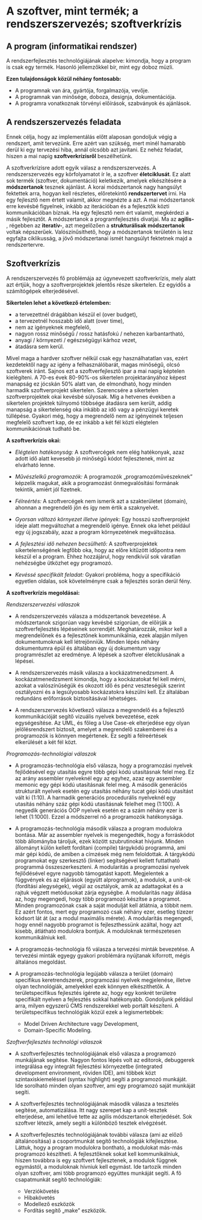 # A szoftver, mint termék; a rendszerszervezés; szoftverkrízis

## A program (informatikai rendszer) 
A rendszerfejlesztés technológiájának alapelve: kimondja, hogy a program is csak egy termék. Hasonló jellemzőkkel bír, mint egy doboz müzli.

**Ezen tulajdonságok közül néhány fontosabb:**
- A programnak van ára, gyártója, forgalmazója, vevője. 
- A programnak van minősége, doboza, designja, dokumentációja.
- A programra vonatkoznak törvényi előírások, szabványok és ajánlások.

## A rendszerszervezés feladata
Ennek célja, hogy az implementálás előtt alaposan gondoljuk végig a rendszert, amit tervezünk. Erre azért van szükség, mert minél hamarabb derül ki egy tervezési hiba, annál olcsóbb azt javítani. Ez nehéz feladat, hiszen a mai napig **szoftverkrízisről** beszélhetünk.

A szoftverkrízisre adott egyik válasz a rendszerszervezés. A rendszerszervezés egy körfolyamatot ír le, a szoftver **életciklusát**. Ez alatt sok termék (szoftver, dokumentáció) keletkezik, amelyek elkészítésére a **módszertanok** tesznek ajánlást. A korai módszertanok nagy hangsúlyt fektettek arra, hogyan kell részletes, előretekintő **rendszertervet** írni. Ha egy fejlesztő nem értett valamit, akkor megnézte a azt. A mai módszertanok erre kevésbé figyelnek, inkább az iterációban és a fejlesztők közti kommunikációban bíznak. Ha egy fejlesztő nem ért valamit, megkérdezi a másik fejlesztőt. A módszertanok a programfejlesztés divatjai. Ma az **agilis-** , régebben az **iteratív-**, azt megelőzően a **strukturálisak módszertanok** voltak népszerűek. Valószínűsíthető, hogy a módszertanok területén is lesz egyfajta ciklikusság, a jövő módszertanai ismét hangsúlyt fektetnek majd a rendszertervre.

## Szoftverkrízis
A rendszerszervezés fő problémája az úgynevezett szoftverkrízis, mely alatt azt értjük,
hogy a szoftverprojektek jelentős része sikertelen. Ez egyidős a számítógépek elterjedésével.

**Sikertelen lehet a következő értelemben:**
 - a tervezettnél drágábban készül el (over budget),
 - a tervezetnél hosszabb idő alatt (over time), 
 - nem az igényeknek megfelelő,
 - nagyon rossz minőségű / rossz hatásfokú / nehezen karbantartható,
 - anyagi / környezeti / egészségügyi kárhoz vezet, 
 - átadásra sem kerül.

Mivel maga a hardver szoftver nélkül csak egy használhatatlan vas, ezért kezdetektől nagy az igény a felhasználóbarát, magas minőségű, olcsó szoftverek iránt. Sajnos ezt a szoftverfejlesztő ipar a mai napig képtelen kielégíteni. A 70-es évek 80-90%-os sikertelen projektarányához képest manapság ez jócskán 50% alatt van, de elmondható, hogy minden harmadik szoftverprojekt sikertelen. Szerencsére a sikertelen szoftverprojektek okai kevésbé súlyosak. Míg a hetvenes években a sikertelen projektek túlnyomó többsége átadásra sem került, addig manapság a sikertelenség oka inkább az idő vagy a pénzügyi keretek túllépése. Gyakori még, hogy a megrendelő nem az igényeinek teljesen megfelelő szoftvert kap, de ez inkább a két fél közti elégtelen kommunikációnak tudható be.

**A szoftverkrízis okai:**
- *Elégtelen hatékonyság:* A szoftvercégek nem elég hatékonyak, azaz adott idő alatt kevesebb jó minőségű kódot fejlesztenek, mint az elvárható lenne.

- *Művészlelkű programozók:* A programozók „programozóművészeknek” képzelik magukat, akik a programozást önmegvalósítási formának tekintik, amiért jól fizetnek.

- *Félreértés:* A szoftvercégek nem ismerik azt a szakterületet (domain), ahonnan a megrendelő jön és így nem értik a szaknyelvét.

- *Gyorsan változó környezet illetve igények:* Egy hosszú szoftverprojekt ideje alatt megváltozhat a megrendelő igénye. Ennek oka lehet például egy új jogszabály, azaz a program környezetének megváltozása.

- *A fejlesztési idő nehezen becsülhető:* A szoftverprojektek sikertelenségének legfőbb oka, hogy az előre kitűzött időpontra nem készül el a program. Ehhez hozzájárul, hogy rendkívül sok váratlan nehézségbe ütközhet egy programozó.

- *Kevéssé specifikált feladat:* Gyakori probléma, hogy a specifikáció egyetlen oldalas, sok követelményre csak a fejlesztés során derül fény.

**A szoftverkrízis megoldásai:**

*Rendszerszervezési válaszok*
- A rendszerszervezés válasza a módszertanok bevezetése. A módszertanok szigorúan vagy kevésbé szigorúan, de előírják a szoftverfejlesztés lépéseinek sorrendjét. Meghatározzák, mikor kell a megrendelőnek és a fejlesztőnek kommunikálnia, ezek alapján milyen dokumentumoknak kell létrejönniük. Minden lépés néhány dokumentumra épül és általában egy új dokumentum vagy programrészlet az eredménye. A lépések a szoftver életciklusának a lépései.

- A rendszerszervezés másik válasza a kockázatmenedzsment. A kockázatmenedzsment kimondja, hogy a kockázatokat fel kell mérni, azokat a valószínűségük és okozott idő és pénz veszteségük szerint osztályozni és a legsúlyosabb kockázatokra készülni kell. Ez általában redundáns erőforrások biztosításával lehetséges.

- A rendszerszervezés következő válasza a megrendelő és a fejlesztő kommunikációját segítő vizuális nyelvek bevezetése, ezek egységesítése. Az UML, és főleg a Use Case-ek elterjedése egy olyan jelölésrendszert biztosít, amelyet a megrendelő szakemberei és a programozók is könnyen megértenek. Ez segíti a félreértések elkerülését a két fél közt.

*Programozás-technológiai válaszok*
- A programozás-technológia első válasza, hogy a programozási nyelvek fejlődésével egy utasítás egyre több gépi kódú utasításnak felel meg. Ez az arány assembler nyelveknél egy az egyhez, azaz egy assembler memonic egy gépi kódú utasításnak felel meg. A második generációs strukturált nyelvek esetén egy utasítás néhány tucat gépi kódú utasítást vált ki (1:10). A harmadik generációs procedurális nyelveknél egy utasítás néhány száz gépi kódú utasításnak felelhet meg (1:100). A negyedik generációs OOP nyelvek esetén ez a szám néhány ezer is lehet (1:1000). Ezzel a módszerrel nő a programozók hatékonysága.

- A programozás-technológia második válasza a program modulokra bontása. Már az assembler nyelvek is megengedték, hogy a forráskódot több állományba tároljuk, ezek között szubrutinokat hívjunk. Minden állományt külön kellett fordítani (compile) tárgykódú programmá, ami már gépi kódú, de amiben a címzések még nem feloldottak. A tárgykódú programokat egy szerkesztő (linker) segítségével kellett futtatható programmá összeszerkeszteni. A modularitás a programozási nyelvek fejlődésével egyre nagyobb támogatást kapott. Megjelentek a függvények és az eljárások (együtt alprogramok), a modulok, a unit-ok (fordítási alegységek), végül az osztályok, amik az adattagokat és a rajtuk végzett metódusokat zárja egységbe. A modularitás nagy áldása az, hogy megengedi, hogy több programozó készítse a programot. Minden programozónak csak a saját modulját kell átlátnia, a többit nem. Ez azért fontos, mert egy programozó csak néhány ezer, esetleg tízezer kódsort lát át (az a modul maximális mérete). A modularitás megengedi, hogy ennél nagyobb programot is fejleszthessünk azáltal, hogy azt kisebb, átlátható modulokra bontjuk. A moduloknak természetesen kommunikálniuk kell.

- A programozás-technológia fő válasza a tervezési minták bevezetése. A tervezési minták egyegy gyakori problémára nyújtanak kiforrott, mégis általános megoldást. 

- A programozás-technológia legújabb válasza a terület (domain) specifikus keretrendszerek, programozási nyelvek megjelenése, illetve olyan technológiák, amelyekkel ezek könnyen elkészíthetők. A területspecifikus fejlesztés ígérete az, hogy egy konkrét területre specifikált nyelven a fejlesztés sokkal hatékonyabb. Gondoljunk például arra, milyen egyszerű CMS rendszerekkel web portált készíteni. A területspecifikus technológiák közül ezek a legismertebbek: 
    - Model Driven Architecture vagy Development,  
    - Domain-Specific Modeling.

*Szoftverfejlesztés technológi válaszok*

- A szoftverfejlesztés technológiájának első válasza a programozó munkájának segítése. Nagyon fontos lépés volt az editorok, debuggerek integrálása egy integrált fejlesztési környezetbe (integrated development environment, röviden IDE), ami többek közt szintaxiskiemeléssel (syntax highlight) segíti a programozó munkáját. Ide sorolható minden olyan szoftver, ami egy programozó saját munkáját segíti.

- A szoftverfejlesztés technológiájának második válasza a tesztelés segítése, automatizálása. Itt nagy szerepet kap a unit-tesztek elterjedése, ami lehetővé tette az agilis módszertanok elterjedését. Sok szoftver létezik, amely segíti a különböző tesztek elvégzését.

- A szoftverfejlesztés technológiájának további válasza (ami az előző általánosítása) a csoportmunkát segítő technológiák kifejlesztése. Láttuk, hogy a program modulokra bontható, a modulokat más-más programozó készítheti. A fejlesztőknek sokat kell kommunikálniuk, hiszen továbbra is egy szoftvert fejlesztenek, a modulok függnek egymástól, a moduloknak hívniuk kell egymást. Ide tartozik minden olyan szoftver, ami több programozó együttes munkáját segíti. A fő csapatmunkát segítő technológiák: 
    - Verziókövetés 
    - Hibakövetés 
    - Modellező eszközök 
    - Fordítás segítő „make” eszközök.

